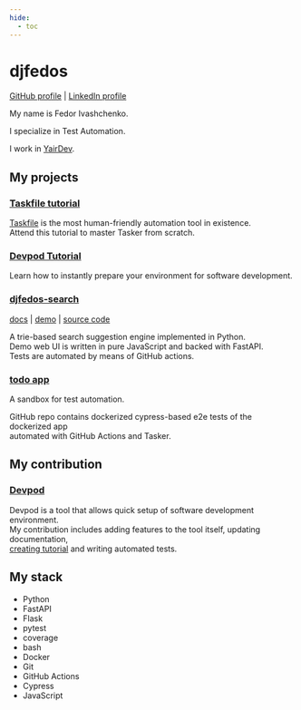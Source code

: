 ```yaml
---
hide:
  - toc
---
```


# djfedos

[GitHub profile](https://github.com/djfedos) | [LinkedIn profile](https://www.linkedin.com/in/djfedos)

My name is Fedor Ivashchenko.

I specialize in Test Automation.

I work in [YairDev](https://yairdar.github.io).

## My projects

### [**Taskfile tutorial**](https://yairdar.github.io/base-tutorials/a-taskfile/)

[Taskfile](https://taskfile.dev) is the most human-friendly automation tool in existence.  
Attend this tutorial to master Tasker from scratch.

### [**Devpod Tutorial**](https://yairdar.github.io/base-tutorials/b-devpod/devpod-get-env-ready/)

Learn how to instantly prepare your environment for software development.

### [**djfedos-search**](http://yairdar.info:8000)

[docs](https://djfedos.github.io/djfedos-search) |
[demo](http://yairdar.info:8000) | 
[source code](https://github.com/djfedos/djfedos-search)

A trie-based search suggestion engine implemented in Python.  
Demo web UI is written in pure JavaScript and backed with FastAPI.  
Tests are automated by means of GitHub actions.

### [**todo app**](https://github.com/djfedos/flask-based-todo-app)

A sandbox for test automation.

GitHub repo contains dockerized cypress-based e2e tests of the dockerized app  
automated with GitHub Actions and Tasker.

## My contribution

### [**Devpod**](https://github.com/yairdar/devpod)

Devpod is a tool that allows quick setup of software development environment.  
My contribution includes adding features to the tool itself, updating documentation,  
[creating tutorial](https://yairdar.github.io/base-tutorials/b-devpod/devpod-get-env-ready/)
and writing automated tests.

## My stack

- Python
- FastAPI
- Flask
- pytest
- coverage
- bash
- Docker
- Git
- GitHub Actions
- Cypress
- JavaScript
